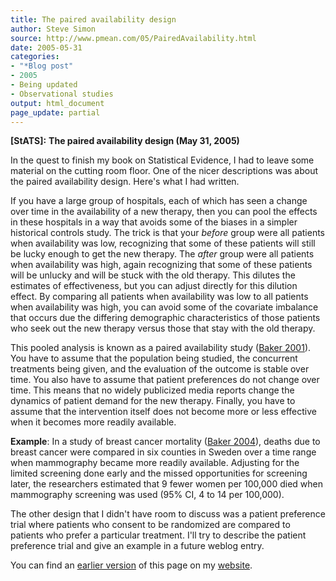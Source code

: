 ```yaml
---
title: The paired availability design
author: Steve Simon
source: http://www.pmean.com/05/PairedAvailability.html
date: 2005-05-31
categories:
- "*Blog post"
- 2005
- Being updated
- Observational studies
output: html_document
page_update: partial
---
```

**[StATS]:** **The paired availability design (May
31, 2005)**

In the quest to finish my book on Statistical Evidence, I had to leave
some material on the cutting room floor. One of the nicer descriptions
was about the paired availability design. Here's what I had written.

If you have a large group of hospitals, each of which has seen a
change over time in the availability of a new therapy, then you can
pool the effects in these hospitals in a way that avoids some of the
biases in a simpler historical controls study. The trick is that your
*before* group were all patients when availability was low,
recognizing that some of these patients will still be lucky enough to
get the new therapy. The *after* group were all patients when
availability was high, again recognizing that some of these patients
will be unlucky and will be stuck with the old therapy. This dilutes
the estimates of effectiveness, but you can adjust directly for this
dilution effect. By comparing all patients when availability was low
to all patients when availability was high, you can avoid some of the
covariate imbalance that occurs due the differing demographic
characteristics of those patients who seek out the new therapy versus
those that stay with the old therapy.

This pooled analysis is known as a paired availability study ([Baker
2001](http://www.ncbi.nlm.nih.gov/entrez/query.fcgi?cmd=Retrieve&db=PubMed&list_uids=11602018&dopt=Abstract)).
You have to assume that the population being studied, the concurrent
treatments being given, and the evaluation of the outcome is stable
over time. You also have to assume that patient preferences do not
change over time. This means that no widely publicized media reports
change the dynamics of patient demand for the new therapy. Finally,
you have to assume that the intervention itself does not become more
or less effective when it becomes more readily available.

**Example**: In a study of breast cancer mortality ([Baker
2004](http://www.ncbi.nlm.nih.gov/entrez/query.fcgi?cmd=Retrieve&db=PubMed&list_uids=15149551&dopt=Abstract)),
deaths due to breast cancer were compared in six counties in Sweden
over a time range when mammography became more readily available.
Adjusting for the limited screening done early and the missed
opportunities for screening later, the researchers estimated that 9
fewer women per 100,000 died when mammography screening was used (95%
CI, 4 to 14 per 100,000).

The other design that I didn't have room to discuss was a patient
preference trial where patients who consent to be randomized are
compared to patients who prefer a particular treatment. I'll try to
describe the patient preference trial and give an example in a future
weblog entry.

You can find an [earlier version][sim1] of this page on my [website][sim2].

[sim1]: http://www.pmean.com/05/PairedAvailability.html
[sim2]: http://www.pmean.com
